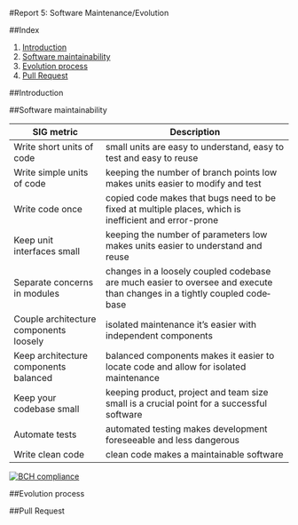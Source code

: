 #Report 5: Software Maintenance/Evolution

##Index
1. [Introduction](#Intro)
2. [Software maintainability](#Maint)
3. [Evolution process](#Evolution)
4. [Pull Request](#Pull)

##Introduction  <a name="Intro"></a>

##Software maintainability  <a name="Maint"></a>

|SIG metric 	| Description
|---	        |---	
|Write short units of code 	  |  small units are easy to understand, easy to test and easy to reuse	
|Write simple units of code   |  keeping the number of branch points low makes units easier to modify and test	
|Write code once              |copied code makes that bugs need to be fixed at multiple places, which is inefficient and error-prone
|Keep unit interfaces small   |  keeping the number of parameters low makes units easier to understand and reuse 	
|Separate concerns in modules | changes in a loosely coupled codebase are much easier to oversee and execute than changes in a tightly coupled code‐ base	
|Couple architecture components loosely  	| isolated maintenance it’s easier with independent components
|Keep architecture components balanced 	  |   	balanced components makes it easier to locate code and allow for isolated maintenance
|Keep your codebase small  	  |   	keeping product, project and team size small is a crucial point for a successful software
|Automate tests             	| automated testing makes development foreseeable and less dangerous
|Write clean code             |clean code makes a maintainable software 

[![BCH compliance](https://bettercodehub.com/edge/badge/nunomiguel1995/ESOF-la4j)](https://bettercodehub.com)

##Evolution process  <a name="Evolution"></a>

##Pull Request  <a name="Pull"></a>

